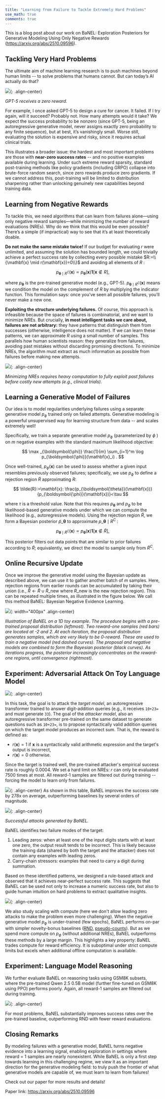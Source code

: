 ```yaml
---
title: "Learning from Failure to Tackle Extremely Hard Problems"
use_math: true
comments: true
---
```




This is a blog post about our work on BaNEL: Exploration Posteriors for Generative Modeling Using Only Negative Rewards (https://arxiv.org/abs/2510.09596).

## Tackling Very Hard Problems
The ultimate aim of machine learning research is to push machines beyond human limits -- to solve problems that humans cannot.
But can today’s AI actually do that?

![](/images/2025-10-12-BaNEL/gpt.png){: .align-center}

*GPT-5 receives a zero reward.*

For example, I once asked GPT-5 to design a cure for cancer. It failed. If I try again, will it succeed? Probably not. How many attempts would it take?
We expect the success probability to be nonzero (since GPT-5, being an autoregressive generative model, never assigns exactly zero probability to any finite sequence), but at best, it’s vanishingly small.
Worse still, evaluating the solution is expensive and risky, since it requires actual clinical trials.

This illustrates a broader issue: the hardest and most important problems are those with **near-zero success rates** -- and no positive examples available during learning.
Under such extreme reward sparsity, standard post-training methods like policy gradients (including GRPO) collapse into brute-force random search, since zero rewards produce zero gradients.
If we cannot address this, post-training will be limited to distribution sharpening rather than unlocking genuinely new capabilities beyond training data.


## Learning from Negative Rewards

To tackle this, we need algorithms that can learn from failures alone—using only negative reward samples—while minimizing the number of reward evaluations (NREs).
Why do we think that this would be even possible? There’s a simple (if impractical) way to see that it’s at least theoretically doable.

**Do not make the same mistake twice!** If our budget for evaluating $r$ were unlimited, and assuming the solution has bounded length, we could trivially achieve a perfect success rate by collecting every possible mistake $R:=\\{\mathbf{x} \mid r(\mathbf{x})=0\\}$ and avoiding all elements of $R$ :

$$
p_{\boldsymbol{\theta} \mid R^C}(\mathbf{x}) \propto p_{\boldsymbol{\theta}}(\mathbf{x}) \mathbf{1}[\mathbf{x} \notin R],
$$

where $p_{\boldsymbol{\theta}}$ is the pre-trained generative model (e.g., GPT-5). $p_{\boldsymbol{\theta} \mid R^C}(\mathbf{x})$ means we condition the model on the complement of $R$ by multiplying the indicator function.
This formulation says: once you’ve seen all possible failures, you’ll never make a new one.

**Exploiting the structure underlying failures.**
Of course, this approach is infeasible because the space of failures is combinatorial, and we want to minimize NREs.
But crucially, **in most intelligent tasks we care about, failures are not arbitrary:** they have patterns that distinguish them from successes (otherwise, intelligence does not matter).
If we can learn these patterns, we can approximate $R$ using a small number of samples.
This parallels how human scientists reason: they generalize from failures, avoiding past mistakes without discarding promising directions.
To minimize NREs, the algorithm must extract as much information as possible from failures before making new attempts.


![](/images/2025-10-12-BaNEL/serious_compute.png){: .align-center}

*Minimizing NREs requires heavy computation to fully exploit past failures before costly new attempts (e.g., clinical trials).*

## Learning a Generative Model of Failures
Our idea is to model regularities underlying failures using a separate generative model $p_\phi$ trained only on failed attempts.
Generative modeling is a powerful unsupervised way for learning structure from data -- and scales extremely well!

Specifically, we train a separate generative model $p_\phi$ (parameterized by $\phi$ ) on $m$ negative examples with the standard maximum likelihood objective:

$$
\max _{\boldsymbol{\phi}} \frac{1}{m} \sum_{i=1}^m \log p_{\boldsymbol{\phi}}(\mathbf{x}_i) .
$$

Once well-trained, $p_\phi(\mathbf{x})$ can be used to assess whether a given input resembles previously observed failures; specifically, we use $p_\phi$ to define a rejection region $\tilde{R}$ approximating $R$:

$$
\tilde{R}:=\mathbf{x}: \frac{p_{\boldsymbol{\theta}}(\mathbf{x})}{p_{\boldsymbol{\phi}}(\mathbf{x})}<\tau
$$

where $\tau$ is a threshold value. Note that this requires $p_{\boldsymbol{\theta}}$ and $p_\phi$ to be likelihood-based generative models under which we can compute the likelihood (e.g., autoregressive models). Using the rejection region $\tilde{R}$, we form a Bayesian posterior $\tilde{p}\_{\boldsymbol{\theta}}$ to approximate $p\_{\boldsymbol{\theta} \mid R^C}$ :

$$
p_{\boldsymbol{\theta} \mid \tilde{R}^C}(\mathbf{x}) \propto p_{\boldsymbol{\theta}}(\mathbf{x}) \mathbf{1}[\mathbf{x} \notin \tilde{R}],
$$


This posterior filters out data points that are similar to prior failures according to $\tilde{R}$; equivalently, we direct the model to sample only from $\tilde{R}^C$.

## Online Recursive Update
Once we improve the generative model using the Bayesian update as described above, we can use it to gather another batch of $m$ samples.
Here, rejection regions from earlier rounds can be accumulated by taking their union (i.e., $\tilde R \gets \tilde R \cup \tilde R\_{\text{new}}$ where $R\_{\text{new}}$ is the new rejection region).
This can be repeated multiple times, as illustrated in the figure below.
We call this method BaNEL: Bayesian Negative Evidence Learning.

![](/images/2025-10-12-BaNEL/algo_tall.png){: width="400px" .align-center}

*Illustration of BaNEL on a 1D toy example. The procedure begins with a pre-trained proposal distribution (leftmost). Two reward-one samples (red bars) are located at -2 and 2. At each iteration, the proposal distribution generates samples, which are very likely to be 0-reward. These are used to train a negative model (red dashed curves). The proposal and negative models are combined to form the Bayesian posterior (black curves). As iterations progress, the posterior increasingly concentrates on the reward-one regions, until convergence (rightmost).*

## Experiment: Adversarial Attack On Toy Language Model
![](/images/2025-10-12-BaNEL/adv_task.png){: .align-center}

In this task, the goal is to attack the *target model*, an autoregressive transformer trained to answer digit-addition queries (e.g., it receives `10+23=` and must generate `33`). The goal of the *attacker model*, also an autoregressive transformer pre-trained on the same dataset to generate questions such as `10+23=`, is to propose syntactically valid addition queries on which the target model produces an incorrect sum.
That is, the reward is defined as:

- $r(\mathbf{x}) = 1$ if $\mathbf{x}$ is a syntactically valid arithmetic expression and the target's output is incorrect,
- $r(\mathbf{x}) = 0$ otherwise.

Since the target is trained well, the pre-trained attacker's empirical success rate is roughly 0.0004.
We set a hard limit on NREs: $r$ can only be evaluated 7500 times at most.
All reward-1 samples are filtered out during training -- forcing the model to learn only from failures.

![](/images/2025-10-12-BaNEL/adv_table.png){: .align-center}
As shown in this table, BaNEL improves the success rate by 278x on average, outperforming baselines by several orders of magnitude.

![](/images/2025-10-12-BaNEL/adv_qual.png){: .align-center}

*Successful attacks generated by BaNEL.*

BaNEL identifies two failure modes of the target: 
1. Leading zeros: when at least one of the input digits starts with at least one zero, the output result tends to be incorrect. This is likely because the training data (shared by both the target and the attacker) does not contain any examples with leading zeros.
2. Carry-chain stressors: examples that need to carry a digit during summation.

Based on these identified patterns, we designed a rule-based attack and observed that it achieves near-perfect success rate.
This suggests that BaNEL can be used not only to increase a numeric success rate, but also to guide human intuition on hard problems to extract qualitative insights.



![](/images/2025-10-12-BaNEL/adv_scaling.png){: .align-center}

We also study scaling with compute (here we don't allow leading zero attacks to make the problem even more challenging).
When the negative generative model $p_\phi$ is under-trained (few epochs), BaNEL performs on-par with simpler novelty-bonus baselines ([RND](https://arxiv.org/abs/1810.12894), [pseudo-counts](https://arxiv.org/abs/1703.01310)).
But as we spend more compute on $p_\phi$ (without additional NREs), BaNEL outperforms these methods by a large margin.
This highlights a key property: BaNEL trades compute for reward efficiency.
It is suboptimal under strict compute limits but excels when additional offline computation is available. 

## Experiment: Language Model Reasoning
We further evaluate BaNEL on reasoning tasks using GSM8K subsets, where the pre-trained Qwen 2.5 0.5B model (further fine-tuned on GSM8K using PPO) performs poorly.
Again, all reward-1 samples are filtered out during training.

![](/images/2025-10-12-BaNEL/gsm.png){: .align-center}

For most problems, BaNEL substantially improves success rates over the pre-trained baseline, outperforming RND with fewer reward evaluations.

## Closing Remarks

By modeling failures with a generative model, BaNEL turns negative evidence into a learning signal, enabling exploration in settings where reward = 1 samples are nearly nonexistent. While BaNEL is only a first step towards learning in this challenging regime, we view it as an important direction for the generative modeling field: to truly push the frontier of what generative models are capable of, we must learn to learn from failures! 


Check out our paper for more results and details!

Paper link: https://arxiv.org/abs/2510.09596


